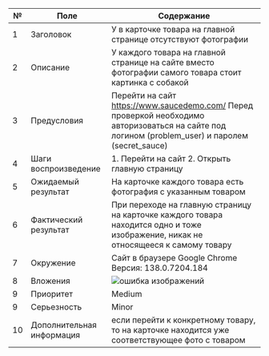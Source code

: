 | № | Поле | Содержание |
| - | - | - |
| 1 | Заголовок | У в карточке товара на главной странице отсутствуют фотографии |
| 2 | Описание | У каждого товара на главной странице на сайте вместо фотографии самого товара стоит картинка с собакой |
| 3 | Предусловия | Перейти на сайт https://www.saucedemo.com/  Перед проверкой необходимо авторизоваться на сайте под логином (problem_user) и паролем (secret_sauce) |
| 4 | Шаги воспроизведение | 1. Перейти на сайт 2. Открыть главную страницу  |
| 5 | Ожидаемый результат | На карточке каждого товара есть фотография с указанным товаром |
| 6 | Фактический результат | При переходе на главную страницу на карточке каждого товара находится одно и тоже изображение, никак не относящееся к самому товару |
| 7 | Окружение | Сайт в браузере Google Chrome Версия: 138.0.7204.184  |
| 8 | Вложения | ![ошибка изображений](images/bug.png) |
| 9 | Приоритет | Medium |
| 9 | Серьезность | Minor |
| 10 | Дополнительная информация | если перейти к конкретному товару, то на карточке находится уже соответствующее фото с товаром|
